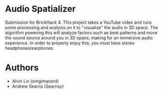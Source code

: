 # Audio Spatializer

Submission for BrickHack 4. This project takes a YouTube video and runs some
processing and analysis on it to "visualize" the audio in 3D space. The
algorithm powering this will analyze factors such as beat patterns and
move the sound source around you in 3D space, making for an immersive
audio experience. In order to properly enjoy this, you must have stereo
headphones/earphones.

# Authors
  - Alvin Lin (omgimanerd)
  - Andrew Searns (Searnsy)
